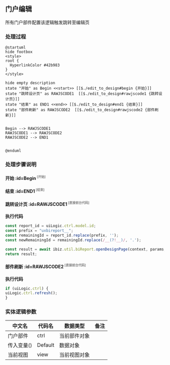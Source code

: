 ## 门户编辑 <!-- {docsify-ignore-all} -->

   所有门户部件配置该逻辑触发跳转至编辑页

### 处理过程

```plantuml
@startuml
hide footbox
<style>
root {
  HyperlinkColor #42b983
}
</style>

hide empty description
state "开始" as Begin <<start>> [[$./edit_to_design#begin {开始}]]
state "跳转设计页" as RAWJSCODE1  [[$./edit_to_design#rawjscode1 {跳转设计页}]]
state "结束" as END1 <<end>> [[$./edit_to_design#end1 {结束}]]
state "部件刷新" as RAWJSCODE2  [[$./edit_to_design#rawjscode2 {部件刷新}]]


Begin --> RAWJSCODE1
RAWJSCODE1 --> RAWJSCODE2
RAWJSCODE2 --> END1


@enduml
```


### 处理步骤说明

#### 开始 :id=Begin<sup class="footnote-symbol"> <font color=gray size=1>[开始]</font></sup>




#### 结束 :id=END1<sup class="footnote-symbol"> <font color=gray size=1>[结束]</font></sup>




#### 跳转设计页 :id=RAWJSCODE1<sup class="footnote-symbol"> <font color=gray size=1>[直接前台代码]</font></sup>



<p class="panel-title"><b>执行代码</b></p>

```javascript
const report_id = uiLogic.ctrl.model.id;
const prefix = "uxbireport__";
const remainingId = report_id.replace(prefix, '');
const newRemainingId = remainingId.replace(/__(?!__)/, '.');

const result = await ibiz.util.biReport.openDesignPage(context, params, { mode: 'DATA', reportId: newRemainingId });
return result;

```

#### 部件刷新 :id=RAWJSCODE2<sup class="footnote-symbol"> <font color=gray size=1>[直接前台代码]</font></sup>



<p class="panel-title"><b>执行代码</b></p>

```javascript
if (uiLogic.ctrl) {
uiLogic.ctrl.refresh();
}
```



### 实体逻辑参数

|    中文名   |    代码名    |  数据类型      |备注 |
| --------| --------| --------  | --------   |
|门户部件|ctrl|当前部件对象||
|传入变量(<i class="fa fa-check"/></i>)|Default|数据对象||
|当前视图|view|当前视图对象||
